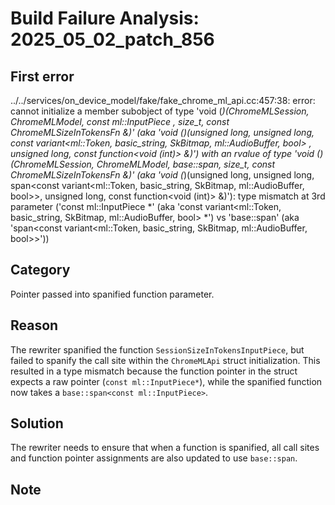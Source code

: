 # Build Failure Analysis: 2025_05_02_patch_856

## First error

../../services/on_device_model/fake/fake_chrome_ml_api.cc:457:38: error: cannot initialize a member subobject of type 'void (*)(ChromeMLSession, ChromeMLModel, const ml::InputPiece *, size_t, const ChromeMLSizeInTokensFn &)' (aka 'void (*)(unsigned long, unsigned long, const variant<ml::Token, basic_string<char>, SkBitmap, ml::AudioBuffer, bool> *, unsigned long, const function<void (int)> &)') with an rvalue of type 'void (*)(ChromeMLSession, ChromeMLModel, base::span<const ml::InputPiece>, size_t, const ChromeMLSizeInTokensFn &)' (aka 'void (*)(unsigned long, unsigned long, span<const variant<ml::Token, basic_string<char>, SkBitmap, ml::AudioBuffer, bool>>, unsigned long, const function<void (int)> &)'): type mismatch at 3rd parameter ('const ml::InputPiece *' (aka 'const variant<ml::Token, basic_string<char>, SkBitmap, ml::AudioBuffer, bool> *') vs 'base::span<const ml::InputPiece>' (aka 'span<const variant<ml::Token, basic_string<char>, SkBitmap, ml::AudioBuffer, bool>>'))

## Category
Pointer passed into spanified function parameter.

## Reason
The rewriter spanified the function `SessionSizeInTokensInputPiece`, but failed to spanify the call site within the `ChromeMLApi` struct initialization. This resulted in a type mismatch because the function pointer in the struct expects a raw pointer (`const ml::InputPiece*`), while the spanified function now takes a `base::span<const ml::InputPiece>`.

## Solution
The rewriter needs to ensure that when a function is spanified, all call sites and function pointer assignments are also updated to use `base::span`.

## Note
```